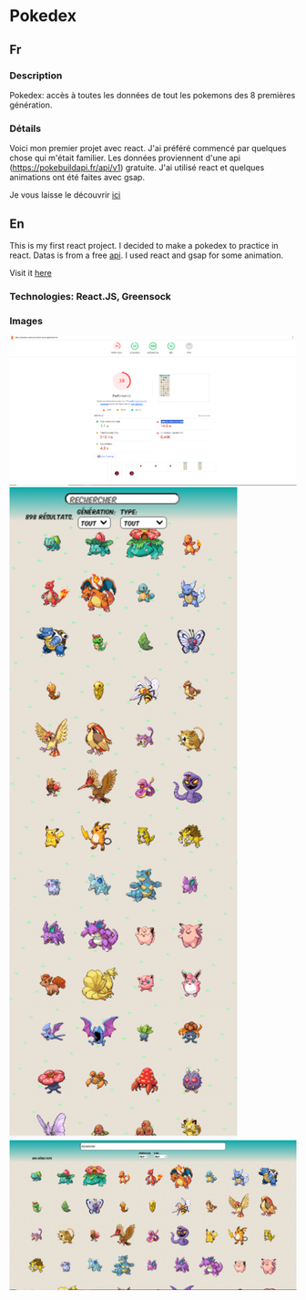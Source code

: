 # Pokedex

## Fr

### Description

Pokedex: accès à toutes les données de tout les pokemons des 8 premières génération.

### Détails

Voici mon premier projet avec react. J'ai préféré commencé par quelques chose qui m'était familier. Les données proviennent d'une api (https://pokebuildapi.fr/api/v1) gratuite.
J'ai utilisé react et quelques animations ont été faites avec gsap.

Je vous laisse le découvrir [ici](https://pokedex-react-phi-amber.vercel.app)

## En

This is my first react project. I decided to make a pokedex to practice in react. Datas is from a free [api](https://pokebuildapi.fr/api/v1). I used react and gsap for some animation.

Visit it [here](https://pokedex-react-phi-amber.vercel.app)

### Technologies: React.JS, Greensock

### Images

<img src="illustration/illustration3.png" alt="lighthouse" width="800">
<img src="illustration/illustration2.png" alt="small screen" width="400">
<img src="illustration/illustration1.png" alt="laptop" width="800">
